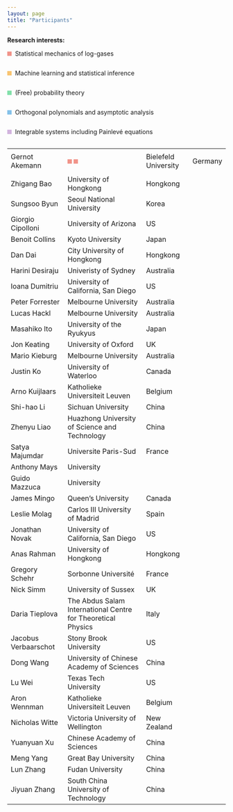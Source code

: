 ```yaml
---
layout: page
title: "Participants"
---
```

<style>
        table{overflow-y: hidden;}
        display:table{vertical-align: top;}
</style>
<body>
<b>Research interests:</b>
<div class="container">
<div style="display:table">
        <div id="tag" style="display:table-cell">
          <div id="rectangle" style="width: 10px; height: 10px; background-color:#f1948a"></div>
        </div>
        <div id="topic" style="display:table-cell">
          <div><p>&nbsp; Statistical mechanics of log-gases</p></div>
        </div>
</div>
<div style="display:table">
        <div id="tag" style="display:table-cell">
          <div id="rectangle" style="width: 10px; height: 10px; background-color:#f8c471"></div>
        </div>
        <div id="topic" style="display:table-cell">
          <div><p>&nbsp; Machine learning and statistical inference</p></div>
        </div>
</div>
<div style="display:table">
        <div id="tag" style="display:table-cell">
          <div id="rectangle" style="width: 10px; height: 10px; background-color:#82e0aa"></div>
        </div>
        <div id="topic" style="display:table-cell">
          <div><p>&nbsp; (Free) probability theory</p></div>
        </div>
</div>
<div style="display:table">
        <div id="tag" style="display:table-cell">
          <div id="rectangle" style="width: 10px; height: 10px; background-color:#85c1e9"></div>
        </div>
        <div id="topic" style="display:table-cell">
          <div><p>&nbsp; Orthogonal polynomials and asymptotic analysis</p></div>
        </div>
</div>
<div style="display:table">
        <div id="tag" style="display:table-cell">
          <div id="rectangle" style="width: 10px; height: 10px; background-color:#d2b4de"></div>
        </div>
        <div id="topic" style="display:table-cell">
          <div><p>&nbsp; Integrable systems including Painlevé equations</p></div>
        </div>
</div>
</div>

<table>
    <tr>
        <td>Gernot Akemann</td>
        <td>
        <div style="display:table">
                <div id="tag" style="display:table-cell">
                        <div id="rectangle" style="width: 10px; height: 10px; background-color:#f1948a"></div>
                </div>
                <div id="topic" style="display:table-cell">
                        <div><p>&nbsp;</p></div>
                </div>
                <div id="tag" style="display:table-cell">
                        <div id="rectangle" style="width: 10px; height: 10px; background-color:#f1948a"></div>
                </div>
        </div>
        </td>
        <td>Bielefeld University</td>
        <td>Germany</td>
    </tr>
    <tr>
        <td>Zhigang Bao</td>
        <td>University of Hongkong</td>
        <td>Hongkong</td>
    </tr>
    <tr>
        <td>Sungsoo Byun</td>
        <td>Seoul National University</td>
        <td>Korea</td>
    </tr>
    <tr>
        <td>Giorgio Cipolloni</td>
        <td>University of Arizona</td>
        <td>US</td>
    </tr>
    <tr>
        <td>Benoit Collins</td>
        <td>Kyoto University</td>
        <td>Japan</td>
    </tr>
    <tr>
        <td>Dan Dai</td>
        <td>City University of Hongkong</td>
        <td>Hongkong</td>
    </tr>
    <tr>
        <td>Harini Desiraju</td>
        <td>Univeristy of Sydney</td>
        <td>Australia</td>
    </tr>
    <tr>
        <td>Ioana Dumitriu</td>
        <td>University of California, San Diego</td>
        <td>US</td>
    </tr>
    <tr>
        <td>Peter Forrester</td>
        <td>Melbourne University</td>
        <td>Australia</td>
    </tr>
    <tr>
        <td>Lucas Hackl</td>
        <td>Melbourne University</td>
        <td>Australia</td>
    </tr>
    <tr>
        <td>Masahiko Ito</td>
        <td>University of the Ryukyus</td>
        <td>Japan</td>
    </tr>
    <tr>
        <td>Jon Keating</td>
        <td>University of Oxford</td>
        <td>UK</td>
    </tr>
    <tr>
        <td>Mario Kieburg</td>
        <td>Melbourne University</td>
        <td>Australia</td>
    </tr>
    <tr>
        <td>Justin Ko</td>
        <td>University of Waterloo</td>
        <td>Canada</td>
    </tr>
    <tr>
        <td>Arno Kuijlaars</td>
        <td>Katholieke Universiteit Leuven</td>
        <td>Belgium</td>
    </tr>
    <tr>
        <td>Shi-hao Li</td>
        <td>Sichuan University</td>
        <td>China</td>
    </tr>
    <tr>
        <td>Zhenyu Liao</td>
        <td>Huazhong University of Science and Technology</td>
        <td>China</td>
    </tr>
    <tr>
        <td>Satya Majumdar</td>
        <td>Universite Paris-Sud</td>
        <td>France</td>
    </tr>
    <tr>
        <td>Anthony Mays</td>
        <td>University</td>
        <td></td>
    </tr>
    <tr>
        <td>Guido Mazzuca</td>
        <td>University</td>
        <td></td>
    </tr>
    <tr>
        <td>James Mingo</td>
        <td>Queen’s University</td>
        <td>Canada</td>
    </tr>
    <tr>
        <td>Leslie Molag</td>
        <td>Carlos III University of Madrid</td>
        <td>Spain</td>
    </tr>
    <tr>
        <td>Jonathan Novak</td>
        <td>University of California, San Diego</td>
        <td>US</td>
    </tr>
    <tr>
        <td>Anas Rahman</td>
        <td>University of Hongkong</td>
        <td>Hongkong</td>
    </tr>
    <tr>
        <td>Gregory Schehr</td>
        <td>Sorbonne Université</td>
        <td>France</td>
    </tr>
    <tr>
        <td>Nick Simm</td>
        <td>University of Sussex</td>
        <td>UK</td>
    </tr>
    <tr>
        <td>Daria Tieplova</td>
        <td>The Abdus Salam International Centre for Theoretical Physics</td>
        <td>Italy</td>
    </tr>
    <tr>
        <td>Jacobus Verbaarschot</td>
        <td>Stony Brook University</td>
        <td>US</td>
    </tr>
    <tr>
        <td>Dong Wang</td>
        <td>University of Chinese Academy of Sciences</td>
        <td>China</td>
    </tr>
    <tr>
        <td>Lu Wei</td>
        <td>Texas Tech University</td>
        <td>US</td>
    </tr>
    <tr>
        <td>Aron Wennman</td>
        <td>Katholieke Universiteit Leuven</td>
        <td>Belgium</td>
    </tr>
    <tr>
        <td>Nicholas Witte</td>
        <td>Victoria University of Wellington</td>
        <td>New Zealand</td>
    </tr>
    <tr>
        <td>Yuanyuan Xu</td>
        <td>Chinese Academy of Sciences</td>
        <td>China</td>
    </tr>
    <tr>
        <td>Meng Yang</td>
        <td>Great Bay University</td>
        <td>China</td>
    </tr>
    <tr>
        <td>Lun Zhang</td>
        <td>Fudan University</td>
        <td>China</td>
    </tr>
    <tr>
        <td>Jiyuan Zhang</td>
        <td>South China University of Technology</td>
        <td>China</td>
    </tr>
</table>
</body>
